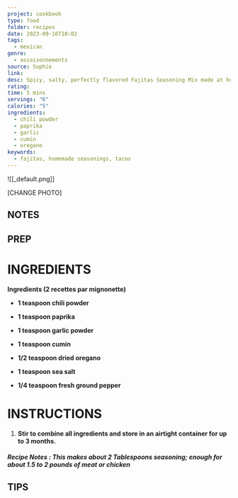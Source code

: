 ```yaml
---
project: cookbook
type: food
folder: recipes
date: 2023-09-16T10:02
tags:
  - mexican
genre:
  - assaisonnements
source: Sophie
link: 
desc: Spicy, salty, perfectly flavored Fajitas Seasoning Mix made at home with spices that you already have in your spice rack!
rating: 
time: 5 mins
servings: "6"
calories: "5"
ingredients:
  - chili powder
  - paprika
  - garlic
  - cumin
  - oregano
keywords:
  - fajitas, homemade seasonings, tacos
---
```


![[_default.png]]

[CHANGE PHOTO]


## NOTES




## PREP


# INGREDIENTS

**Ingredients (2 recettes par mignonette)**

- **1 teaspoon chili powder**
    
- **1 teaspoon paprika**
    
- **1 teaspoon garlic powder**
    
- **1 teaspoon cumin**
    
- **1/2 teaspoon dried oregano**
    
- **1 teaspoon sea salt**
    
- **1/4 teaspoon fresh ground pepper**





# INSTRUCTIONS

1. **Stir to combine all ingredients and store in an airtight container for up to 3 months.**
    

##### **Recipe Notes** : This makes about 2 Tablespoons seasoning; enough for about 1.5 to 2 pounds of meat or chicken



## TIPS



